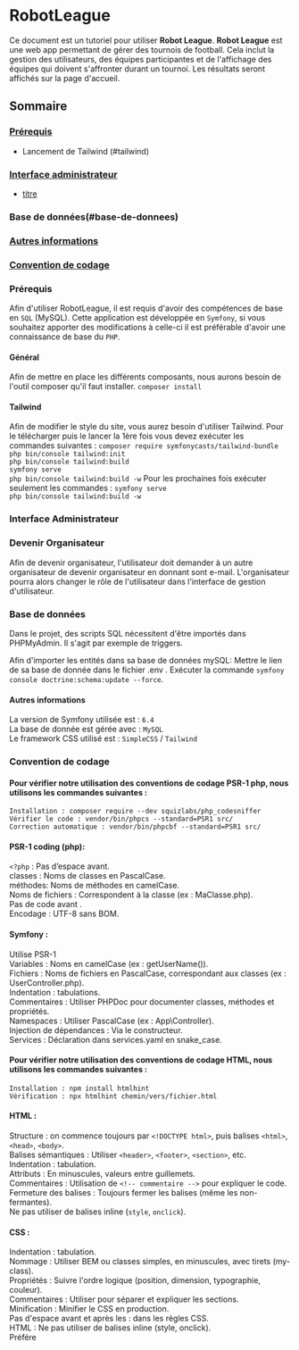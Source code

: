 # RobotLeague

Ce document est un tutoriel pour utiliser **Robot League**.
**Robot League** est une web app permettant de gérer des tournois de football.
Cela inclut la gestion des utilisateurs, des équipes participantes et de l'affichage des équipes qui doivent s'affronter durant un tournoi. Les résultats seront affichés sur la page d'accueil.

## Sommaire
### [Prérequis](#prérequis)  
- Lancement de Tailwind (#tailwind)
### [Interface administrateur](#interface-administrateur)  
- [titre](#sous-titre-2)
### Base de données(#base-de-donnees)
### [Autres informations](#autres-informations)
### [Convention de codage](#convention-de-codage)


### Prérequis

Afin d'utiliser RobotLeague, il est requis d'avoir des compétences de base en `SQL` (MySQL). Cette application est développée en `Symfony`, si vous souhaitez apporter des modifications à celle-ci il est préférable d'avoir une connaissance de base du `PHP`.

#### Général
Afin de mettre en place les différents composants, nous aurons besoin de l'outil composer qu'il faut installer.
`composer install`

#### Tailwind
Afin de modifier le style du site, vous aurez besoin d'utiliser Tailwind. 
Pour le télécharger puis le lancer la 1ère fois vous devez exécuter les commandes suivantes : 
`composer require symfonycasts/tailwind-bundle`   
`php bin/console tailwind:init`  
`php bin/console tailwind:build`   
`symfony serve`   
`php bin/console tailwind:build -w`
Pour les prochaines fois exécuter seulement les commandes :
`symfony serve`   
`php bin/console tailwind:build -w`

### Interface Administrateur


### Devenir Organisateur
Afin de devenir organisateur, l'utilisateur doit demander à un autre organisateur de devenir organisateur en donnant sont e-mail.
L'organisateur pourra alors changer le rôle de l'utilisateur dans l'interface de gestion d'utilisateur.


### Base de données
Dans le projet, des scripts SQL nécessitent d'être importés dans PHPMyAdmin. 
Il s'agit par exemple de triggers.

Afin d'importer les entités dans sa base de données mySQL:
Mettre le lien de sa base de donnée dans le fichier .env .
Exécuter la commande `symfony console doctrine:schema:update --force`.


#### Autres informations
La version de Symfony utilisée est : `6.4`  
La base de donnée est gérée avec : `MySQL`  
Le framework CSS utilisé est : `SimpleCSS` / `Tailwind`

### Convention de codage 

#### Pour vérifier notre utilisation des conventions de codage PSR-1 php, nous utilisons les commandes suivantes : 

    Installation : composer require --dev squizlabs/php_codesniffer  
    Vérifier le code : vendor/bin/phpcs --standard=PSR1 src/  
    Correction automatique : vendor/bin/phpcbf --standard=PSR1 src/  

#### PSR-1 coding (php): 

`<?php` : Pas d’espace avant.  
classes : Noms de classes en PascalCase.  
méthodes: Noms de méthodes en camelCase.  
Noms de fichiers : Correspondent à la classe (ex : MaClasse.php).  
Pas de code avant <?php ni après ?>.  
Encodage : UTF-8 sans BOM.  

#### Symfony : 

Utilise PSR-1  
Variables : Noms en camelCase (ex : getUserName()).  
Fichiers : Noms de fichiers en PascalCase, correspondant aux classes (ex : UserController.php).  
Indentation : tabulations.  
Commentaires : Utiliser PHPDoc pour documenter classes, méthodes et propriétés.  
Namespaces : Utiliser PascalCase (ex : App\Controller).  
Injection de dépendances : Via le constructeur.  
Services : Déclaration dans services.yaml en snake_case.  

#### Pour vérifier notre utilisation des conventions de codage HTML, nous utilisons les commandes suivantes : 

    Installation : npm install htmlhint  
    Vérification : npx htmlhint chemin/vers/fichier.html  

#### HTML : 

Structure : on commence toujours par `<!DOCTYPE html>`, puis balises `<html>`, `<head>`, `<body>`.  
Balises sémantiques : Utiliser `<header>`, `<footer>`, `<section>`, etc.  
Indentation : tabulation.  
Attributs : En minuscules, valeurs entre guillemets.  
Commentaires : Utilisation de `<!-- commentaire -->` pour expliquer le code.  
Fermeture des balises : Toujours fermer les balises (même les non-fermantes).  
Ne pas utiliser de balises inline (`style`, `onclick`).  

#### CSS : 

Indentation : tabulation.  
Nommage : Utiliser BEM ou classes simples, en minuscules, avec tirets (my-class).  
Propriétés : Suivre l'ordre logique (position, dimension, typographie, couleur).  
Commentaires : Utiliser pour séparer et expliquer les sections.  
Minification : Minifier le CSS en production.  
Pas d'espace avant et après les : dans les règles CSS.  
HTML : Ne pas utiliser de balises inline (style, onclick).  
Préfére



